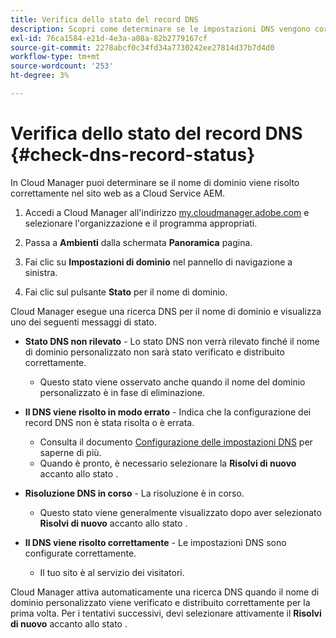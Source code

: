 ```yaml
---
title: Verifica dello stato del record DNS
description: Scopri come determinare se le impostazioni DNS vengono corrette utilizzando Cloud Manager.
exl-id: 76ca1584-e21d-4e3a-a08a-82b2779167cf
source-git-commit: 2278abcf0c34fd34a7730242ee27814d37b7d4d0
workflow-type: tm+mt
source-wordcount: '253'
ht-degree: 3%

---
```


# Verifica dello stato del record DNS {#check-dns-record-status}

In Cloud Manager puoi determinare se il nome di dominio viene risolto correttamente nel sito web as a Cloud Service AEM.

1. Accedi a Cloud Manager all&#39;indirizzo [my.cloudmanager.adobe.com](https://my.cloudmanager.adobe.com/) e selezionare l&#39;organizzazione e il programma appropriati.

1. Passa a **Ambienti** dalla schermata **Panoramica** pagina.

1. Fai clic su **Impostazioni di dominio** nel pannello di navigazione a sinistra.

1. Fai clic sul pulsante **Stato** per il nome di dominio.

Cloud Manager esegue una ricerca DNS per il nome di dominio e visualizza uno dei seguenti messaggi di stato.

* **Stato DNS non rilevato** - Lo stato DNS non verrà rilevato finché il nome di dominio personalizzato non sarà stato verificato e distribuito correttamente.

   * Questo stato viene osservato anche quando il nome del dominio personalizzato è in fase di eliminazione.

* **Il DNS viene risolto in modo errato** - Indica che la configurazione dei record DNS non è stata risolta o è errata.

   * Consulta il documento [Configurazione delle impostazioni DNS](/help/implementing/cloud-manager/custom-domain-names/configure-dns-settings.md) per saperne di più.
   * Quando è pronto, è necessario selezionare la **Risolvi di nuovo** accanto allo stato .

* **Risoluzione DNS in corso** - La risoluzione è in corso.

   * Questo stato viene generalmente visualizzato dopo aver selezionato **Risolvi di nuovo** accanto allo stato .

* **Il DNS viene risolto correttamente** - Le impostazioni DNS sono configurate correttamente.

   * Il tuo sito è al servizio dei visitatori.

Cloud Manager attiva automaticamente una ricerca DNS quando il nome di dominio personalizzato viene verificato e distribuito correttamente per la prima volta. Per i tentativi successivi, devi selezionare attivamente il **Risolvi di nuovo** accanto allo stato .
